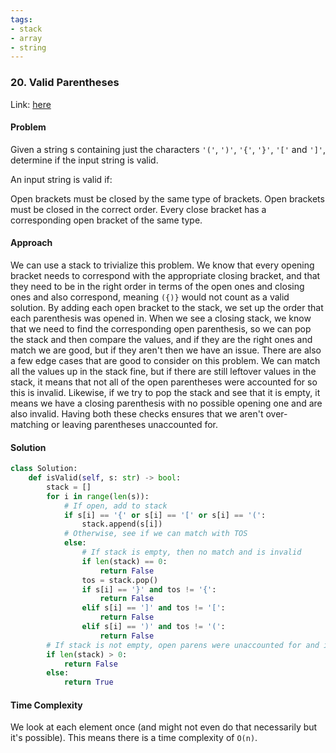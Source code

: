 ```yaml
---
tags:
- stack
- array
- string
---
```


### 20. Valid Parentheses

Link: [here](https://leetcode.com/problems/valid-parentheses/description/)

#### Problem
Given a string s containing just the characters `'('`, `')'`, `'{'`, `'}'`, `'['` and `']'`, determine if the input string is valid.

An input string is valid if:

Open brackets must be closed by the same type of brackets.
Open brackets must be closed in the correct order.
Every close bracket has a corresponding open bracket of the same type.

#### Approach
We can use a stack to trivialize this problem. We know that every opening bracket needs to correspond with the appropriate closing bracket, and that they need to be in the right order in terms of the open ones and closing ones and also correspond, meaning `({)}` would not count as a valid solution.
By adding each open bracket to the stack, we set up the order that each parenthesis was opened in. When we see a closing stack, we know that we need to find the corresponding open parenthesis, so we can pop the stack and then compare the values, and if they are the right ones and match we are good, but if they aren't then we have an issue. 
There are also a few edge cases that are good to consider on this problem. We can match all the values up in the stack fine, but if there are still leftover values in the stack, it means that not all of the open parentheses were accounted for so this is invalid. Likewise, if we try to pop the stack and see that it is empty, it means we have a closing parenthesis with no possible opening one and are also invalid. Having both these checks ensures that we aren't over-matching or leaving parentheses unaccounted for. 

#### Solution
```python 
class Solution:
    def isValid(self, s: str) -> bool:
        stack = []
        for i in range(len(s)):
            # If open, add to stack
            if s[i] == '{' or s[i] == '[' or s[i] == '(':
                stack.append(s[i])
            # Otherwise, see if we can match with TOS
            else:
                # If stack is empty, then no match and is invalid
                if len(stack) == 0:
                    return False
                tos = stack.pop()
                if s[i] == '}' and tos != '{':
                    return False
                elif s[i] == ']' and tos != '[':
                    return False
                elif s[i] == ')' and tos != '(':
                    return False
        # If stack is not empty, open parens were unaccounted for and is invalid
        if len(stack) > 0:
            return False
        else:
            return True
```

#### Time Complexity
We look at each element once (and might not even do that necessarily but it's possible). This means there is a time complexity of `O(n)`.

